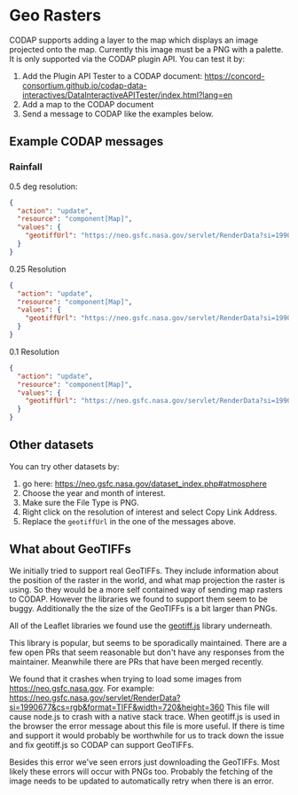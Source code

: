 # Geo Rasters
CODAP supports adding a layer to the map which displays an image projected onto the map. Currently this image must be a PNG with a palette. It is only supported via the CODAP plugin API. You can test it by:
1. Add the Plugin API Tester to a CODAP document:
https://concord-consortium.github.io/codap-data-interactives/DataInteractiveAPITester/index.html?lang=en
2. Add a map to the CODAP document
3. Send a message to CODAP like the examples below.

## Example CODAP messages

### Rainfall

0.5 deg resolution:
```json
{
  "action": "update",
  "resource": "component[Map]",
  "values": {
    "geotiffUrl": "https://neo.gsfc.nasa.gov/servlet/RenderData?si=1990677&cs=rgb&format=PNG&width=720&height=360"
  }
}
```

0.25 Resolution
```json
{
  "action": "update",
  "resource": "component[Map]",
  "values": {
    "geotiffUrl": "https://neo.gsfc.nasa.gov/servlet/RenderData?si=1990677&cs=rgb&format=PNG&width=1440&height=720"
  }
}
```

0.1 Resolution
```json
{
  "action": "update",
  "resource": "component[Map]",
  "values": {
    "geotiffUrl": "https://neo.gsfc.nasa.gov/servlet/RenderData?si=1990677&cs=rgb&format=PNG&width=3600&height=1800"
  }
}
```

## Other datasets
You can try other datasets by:
1. go here: https://neo.gsfc.nasa.gov/dataset_index.php#atmosphere
2. Choose the year and month of interest.
3. Make sure the File Type is PNG.
4. Right click on the resolution of interest and select Copy Link Address.
5. Replace the `geotiffUrl` in the one of the messages above.

## What about GeoTIFFs
We initially tried to support real GeoTIFFs. They include information about the position of the raster in the world, and what map projection the raster is using. So they would be a more self contained way of sending map rasters to CODAP. However the libraries we found to support them seem to be buggy. Additionally the the size of the GeoTIFFs is a bit larger than PNGs.

All of the Leaflet libraries we found use the [geotiff.js](https://github.com/geotiffjs/geotiff.js) library underneath.

This library is popular, but seems to be sporadically maintained. There are a few open PRs that seem reasonable but don't have any responses from the maintainer. Meanwhile there are PRs that have been merged recently.

We found that it crashes when trying to load some images from https://neo.gsfc.nasa.gov. For example: https://neo.gsfc.nasa.gov/servlet/RenderData?si=1990677&cs=rgb&format=TIFF&width=720&height=360 This file will cause node.js to crash with a native stack trace. When geotiff.js is used in the browser the error message about this file is more useful. If there is time and support it would probably be worthwhile for us to track down the issue and fix geotiff.js so CODAP can support GeoTIFFs.

Besides this error we've seen errors just downloading the GeoTIFFs. Most likely these errors will occur with PNGs too. Probably the fetching of the image needs to be updated to automatically retry when there is an error.
